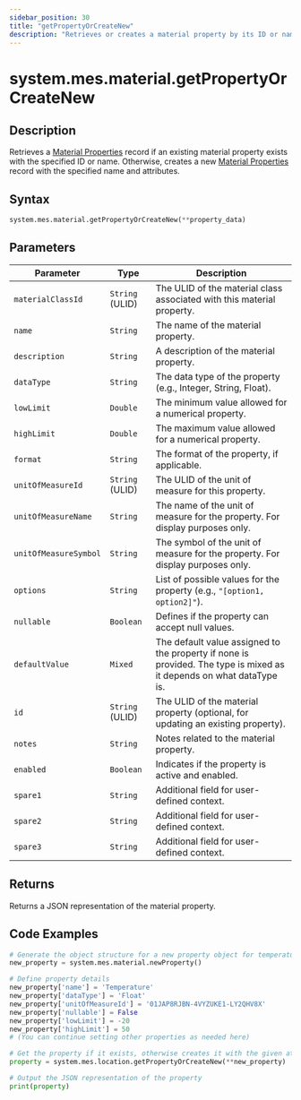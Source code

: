 ```yaml
---
sidebar_position: 30
title: "getPropertyOrCreateNew"
description: "Retrieves or creates a material property by its ID or name depending on if it exists."
---
```


# system.mes.material.getPropertyOrCreateNew

## Description

Retrieves a [Material Properties](../../data-model/material-model/material-property) record if an existing material property exists with the specified ID or name.
Otherwise, creates a new [Material Properties](../../data-model/material-model/material-property) record with the specified name and attributes.

## Syntax

```python
system.mes.material.getPropertyOrCreateNew(**property_data)
```

## Parameters

| Parameter             | Type            | Description                                                                                                          |
| --------------------- | --------------- | -------------------------------------------------------------------------------------------------------------------- |
| `materialClassId`     | `String` (ULID) | The ULID of the material class associated with this material property.                                               |
| `name`                | `String`        | The name of the material property.                                                                                   |
| `description`         | `String`        | A description of the material property.                                                                              |
| `dataType`            | `String`        | The data type of the property (e.g., Integer, String, Float).                                                        |
| `lowLimit`            | `Double`        | The minimum value allowed for a numerical property.                                                                  |
| `highLimit`           | `Double`        | The maximum value allowed for a numerical property.                                                                  |
| `format`              | `String`        | The format of the property, if applicable.                                                                           |
| `unitOfMeasureId`     | `String` (ULID) | The ULID of the unit of measure for this property.                                                                   |
| `unitOfMeasureName`   | `String`        | The name of the unit of measure for the property. For display purposes only.                                         |
| `unitOfMeasureSymbol` | `String`        | The symbol of the unit of measure for the property. For display purposes only.                                       |
| `options`             | `String`        | List of possible values for the property (e.g., `"[option1, option2]"`).                                             |
| `nullable`            | `Boolean`       | Defines if the property can accept null values.                                                                      |
| `defaultValue`        | `Mixed`         | The default value assigned to the property if none is provided. The type is mixed as it depends on what dataType is. |
| `id`                  | `String` (ULID) | The ULID of the material property (optional, for updating an existing property).                                     |
| `notes`               | `String`        | Notes related to the material property.                                                                              |
| `enabled`             | `Boolean`       | Indicates if the property is active and enabled.                                                                     |
| `spare1`              | `String`        | Additional field for user-defined context.                                                                           |
| `spare2`              | `String`        | Additional field for user-defined context.                                                                           |
| `spare3`              | `String`        | Additional field for user-defined context.                                                                           |

## Returns

Returns a JSON representation of the material property.

## Code Examples

```python
# Generate the object structure for a new property object for temperature
new_property = system.mes.material.newProperty()

# Define property details
new_property['name'] = 'Temperature'
new_property['dataType'] = 'Float'
new_property['unitOfMeasureId'] = '01JAP8RJBN-4VYZUKE1-LY2QHV8X'
new_property['nullable'] = False
new_property['lowLimit'] = -20
new_property['highLimit'] = 50
# (You can continue setting other properties as needed here)

# Get the property if it exists, otherwise creates it with the given attributes
property = system.mes.location.getPropertyOrCreateNew(**new_property)

# Output the JSON representation of the property
print(property)
```
